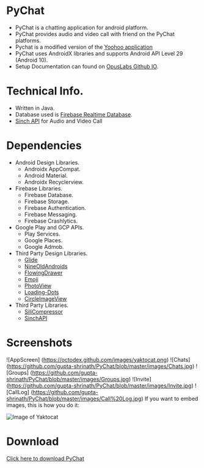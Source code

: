 # PyChat

* PyChat is a chatting application for android platform.
* PyChat provides audio and video call with friend on the PyChat platforms.
* Pychat is a modified version of the [Yoohoo application](https://www.codelist.cc/mobile/235944-yoohoo-v53-android-chatting-app-with-voice-video-calls-voice-messages-groups-firebase-complete-app.html)
* PyChat uses AndroidX libraries and supports Android API Level 29 (Android 10).
* Setup Documentation can found on [OpusLabs Github IO](https://opuslabsin.github.io/doc-yoohoo/).

# Technical Info.
* Written in Java.
* Database used is [Firebase Realtime Database](https://firebase.google.com/).
* [Sinch API](https://www.sinch.com/) for Audio and Video Call

# Dependencies
* Android Design Libraries.
    * Androidx AppCompat.
    * Android Material.
    * Androidx Recyclerview.
* Firebase Libraries.
    * Firebase Database.
    * Firebase Storage.
    * Firebase Authentication.
    * Firebase Messaging.
    * Firebase Crashlytics.
* Google Play and GCP APIs. 
    * Play Services.
    * Google Places. 
    * Google Admob.
* Third Party Design Libraries.
    * [Glide](https://github.com/bumptech/glide)
    * [NineOldAndroids](https://github.com/JakeWharton/NineOldAndroids)
    * [FlowingDrawer](https://github.com/mxn21/FlowingDrawer)
    * [Emoji](https://github.com/vanniktech/Emoji)
    * [PhotoView](https://github.com/chrisbanes/PhotoView)
    * [Loading-Dots](https://github.com/EyalBira/loading-dots)
    * [CircleImageView](https://github.com/hdodenhof/CircleImageView)
* Third Party Libraries.
    * [SiliCompressor](https://github.com/Tourenathan-G5organisation/SiliCompressor)
    * [SinchAPI](https://download.sinch.com/android/3.17.4/sinch-android-rtc-3.17.4.zip)

# Screenshots
![AppScreen]
(https://octodex.github.com/images/yaktocat.png)
![Chats]
(https://github.com/gupta-shrinath/PyChat/blob/master/images/Chats.jpg)
![Groups]
(https://github.com/gupta-shrinath/PyChat/blob/master/images/Groups.jpg)
![Invite]
(https://github.com/gupta-shrinath/PyChat/blob/master/images/Invite.jpg)
![CallLog]
(https://github.com/gupta-shrinath/PyChat/blob/master/images/Call%20Log.jpg)
If you want to embed images, this is how you do it:

![Image of Yaktocat](https://octodex.github.com/images/yaktocat.png)

# Download
[Click here to download PyChat](https://github.com/gupta-shrinath/PyChat/tree/master/apk/apk-debug.apk)
